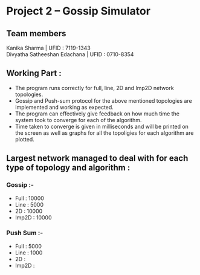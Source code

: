 # Project 2 – Gossip Simulator

## Team members
Kanika Sharma | UFID : 7119-1343 <br />
Divyatha Satheeshan Edachana | UFID : 0710-8354

## Working Part :

<ul>
<li>The program runs correctly for full, line, 2D and Imp2D network topologies.</li>
<li>Gossip and Push-sum protocol for the above mentioned topologies are implemented and working as expected.</li>
<li>The program can effectively give feedback on how much time the system took to converge for each of the algorithm.</li>
<li>Time taken to converge is given in milliseconds and will be printed on the screen as well as graphs for all the topoligies for each algorithm are plotted.</li>
</ul>

## Largest network managed to deal with for each type of topology and algorithm :

### Gossip :-

<ul>
<li>Full : 10000</li>
<li>Line : 5000</li>
<li>2D : 10000</li>
<li>Imp2D : 10000</li>
</ul>

### Push Sum :-

<ul>
<li>Full : 5000</li>
<li>Line : 1000</li>
<li>2D : </li>
<li>Imp2D : </li>
</ul>
